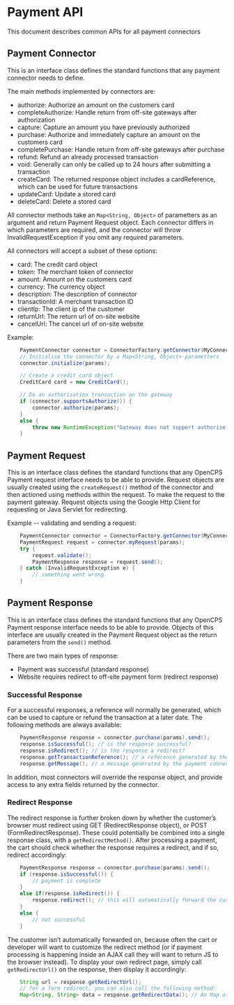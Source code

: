 # Payment API
This document describes common APIs for all payment connectors

## Payment Connector
This is an interface class defines the standard functions that any payment connector needs to define.

The main methods implemented by connectors are: 
* authorize: Authorize an amount on the customers card
* completeAuthorize: Handle return from off-site gateways after authorization
* capture: Capture an amount you have previously authorized
* purchase: Authorize and immediately capture an amount on the customers card
* completePurchase: Handle return from off-site gateways after purchase
* refund: Refund an already processed transaction
* void: Generally can only be called up to 24 hours after submitting a transaction
* createCard: The returned response object includes a cardReference, which can be used for future transactions
* updateCard: Update a stored card
* deleteCard: Delete a stored card

All connector methods take an `Map<String, Object>` of parametters as an argument and return Payment Request object. Each connector differs in which parameters are required, and the connector will throw InvalidRequestException if you omit any required parameters.

All connectors will accept a subset of these options:
* card: The credit card object
* token: The merchant token of connector
* amount: Amount on the customers card
* currency: The currency object
* description: The description of connector
* transactionId: A merchant transaction ID
* clientIp: The client ip of the customer
* returnUrl: The return url of on-site website
* cancelUrl: The cancel url of on-site website

Example:
```java
    PaymentConnector connector = ConnectorFactory.getConnector(MyConnector.class);
    // Initialise the connector by a Map<String, Object> parametters
    connector.initialize(params);

    // Create a credit card object
    CreditCard card = new CreditCard();

    // Do an authorisation transaction on the gateway
    if (connector.supportsAuthorize()) {
        connector.authorize(params);
    }
    else {
        throw new RuntimeException("Gateway does not support authorize()");
    }
```

## Payment Request
This is an interface class defines the standard functions that any OpenCPS Payment request interface needs to be able to provide.
Request objects are usually created using the `createRequest()` method of the connector and then actioned using methods within the request.
To make the request to the payment gateway. Request objects using the Google Http Client for requesting or Java Servlet for redirecting.

Example -- validating and sending a request:
```java
    PaymentConnector connector = ConnectorFactory.getConnector(MyConnector.class);
    PaymentRequest request = connector.myRequest(params);
    try {
        request.validate();
        PaymentResponse response = request.send();
    } catch (InvalidRequestException e) {
        // something went wrong
    }
```

## Payment Response
This is an interface class defines the standard functions that any OpenCPS Payment response interface needs to be able to provide.
Objects of this interface are usually created in the Payment Request object as the return parameters from the `send()` method.

There are two main types of response:
* Payment was successful (standard response)
* Website requires redirect to off-site payment form (redirect response)

### Successful Response
For a successful responses, a reference will normally be generated, which can be used to capture or refund the transaction at a later date. The following methods are always available:
```java
    PaymentResponse response = connector.purchase(params).send();
    response.isSuccessful(); // is the response successful?
    response.isRedirect(); // is the response a redirect?
    response.getTransactionReference(); // a reference generated by the payment connector
    response.getMessage(); // a message generated by the payment connector
```
In addition, most connectors will override the response object, and provide access to any extra fields returned by the connector.

### Redirect Response
The redirect response is further broken down by whether the customer’s browser must redirect using GET (RedirectResponse object), or POST (FormRedirectResponse). These could potentially be combined into a single response class, with a `getRedirectMethod()`.
After processing a payment, the cart should check whether the response requires a redirect, and if so, redirect accordingly:
```java
    PaymentResponse response = connector.purchase(params).send();
    if (response.isSuccessful()) {
        // payment is complete
    }
    else if(response.isRedirect()) {
        response.redirect(); // this will automatically forward the customer
    }
    else {
        // not successful
    }
```
The customer isn’t automatically forwarded on, because often the cart or developer will want to customize the redirect method (or if payment processing is happening inside an AJAX call they will want to return JS to the browser instead).
To display your own redirect page, simply call `getRedirectUrl()` on the response, then display it accordingly:
```java
    String url = response.getRedirectUrl();
    // for a form redirect, you can also call the following method:
    Map<String, String> data = response.getRedirectData(); // An Map of fields which must be posted to the redirectUrl
```